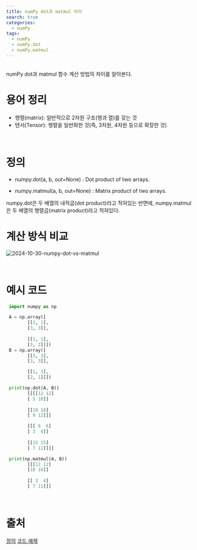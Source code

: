 ```yaml
---
title: numPy dot과 matmul 차이
search: true
categories: 
  - numPy
tags:
  - numPy
  - numPy.dot
  - numPy.matmul
---
```

<br />
numPy dot과 matmul 함수 계산 방법의 차이를 알아본다.

# 용어 정리
  * 행렬(matrix): 일반적으로 2차원 구조(행과 열)를 갖는 것
  * 텐서(Tensor): 행렬을 일반화한 것(즉, 3차원, 4차원 등으로 확장한 것)


<br />

# 정의

- numpy.dot(a, b, out=None)
: Dot product of two arrays.


- numpy.matmul(a, b, out=None)
: Matrix product of two arrays.


numpy.dot은 두 배열의 내적곱(dot product)라고 적혀있는 반면에, numpy.matmul은 두 배열의 행렬곱(matrix product)라고 적혀있다.

# 계산 방식 비교
![2024-10-30-numpy-dot-vs-matmul](https://recursive-o.github.io/voice-processing/assets/images/numpy-dot-vs-matmul.png)

<br />

# 예시 코드

```python
 import numpy as np

 A = np.array([
        [[3, 1],
        [3, 3]],
  
        [[1, 1], 
        [3, 2]]])
 B = np.array([
        [[3, 3],
        [3, 3]],

        [[1, 3],
        [2, 1]]])

 print(np.dot(A, B))
        [[[[12 12]
        [ 5 10]]
        
        [[18 18]
        [ 9 12]]]

        [[[ 6  6]
        [ 3  4]]
        
        [[15 15]
        [ 7 11]]]]

 print(np.matmul(A, B))
        [[[12 12]
        [18 18]]
        
        [[ 3  4]
        [ 7 11]]]
```

<br />

# 출처
[정의](https://blog.naver.com/combioai/221356884894)
[코드 예제](https://velog.io/@limdy/numpy-%EC%8B%AC%ED%99%94-1)